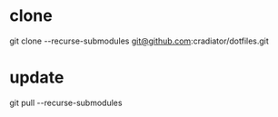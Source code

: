 # clone
git clone --recurse-submodules git@github.com:cradiator/dotfiles.git

# update
git pull --recurse-submodules
